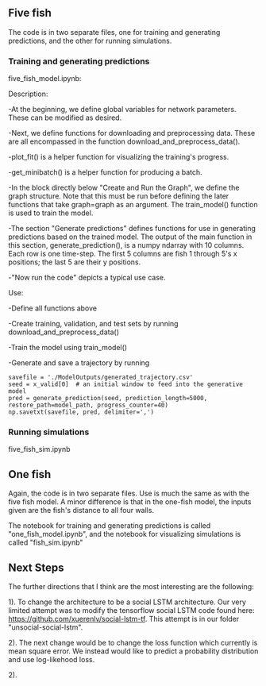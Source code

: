 ## Five fish
The code is in two separate files, one for training and generating
predictions, and the other for running simulations.

### Training and generating predictions
five_fish_model.ipynb:

  Description:

  -At the beginning, we define global variables for network parameters.  These
  can be modified as desired.

  -Next, we define functions for downloading and preprocessing data.  These
  are all encompassed in the function download_and_preprocess_data().

  -plot_fit() is a helper function for visualizing the training's progress.

  -get_minibatch() is a helper function for producing a batch.

  -In the block directly below "Create and Run the Graph", we define the graph
  structure.  Note that this must be run before defining the later functions that
  take graph=graph as an argument.  The train_model() function is used to train
  the model.

  -The section "Generate predictions" defines functions for use in generating
  predictions based on the trained model.  The output of the main function in
  this section, generate_prediction(), is a numpy ndarray with 10 columns.  Each
  row is one time-step.  The first 5 columns are fish 1 through 5's x positions;
  the last 5 are their y positions.

  -"Now run the code" depicts a typical use case.

  Use:

  -Define all functions above

  -Create training, validation, and test sets by running download_and_preprocess_data()

  -Train the model using train_model()

  -Generate and save a trajectory by running
  ```
  savefile = './ModelOutputs/generated_trajectory.csv'
  seed = x_valid[0]  # an initial window to feed into the generative model
  pred = generate_prediction(seed, prediction_length=5000, restore_path=model_path, progress_counter=40)
  np.savetxt(savefile, pred, delimiter=',')
  ```

### Running simulations

five_fish_sim.ipynb

## One fish

Again, the code is in two separate files.  Use is much the same as with the five
fish model.  A minor difference is that in the one-fish model, the inputs given
are the fish's distance to all four walls.

The notebook for training and generating predictions is called "one_fish_model.ipynb",
and the notebook for visualizing simulations is called "fish_sim.ipynb"

## Next Steps

The further directions that I think are the most interesting are the following:

1). To change the architecture to be a social LSTM architecture. Our very limited attempt was to modify the tensorflow social LSTM code found here: https://github.com/xuerenlv/social-lstm-tf. This attempt is in our folder "unsocial-social-lstm".

2). The next change would be to change the loss function which currently is mean square error. We instead would like to predict a probability distribution and use log-likehood loss. 



2). 
